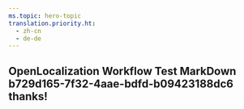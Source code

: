 ```yaml
---
ms.topic: hero-topic
translation.priority.ht: 
  - zh-cn
  - de-de
---
```

## OpenLocalization Workflow Test MarkDown b729d165-7f32-4aae-bdfd-b09423188dc6 thanks!
